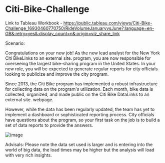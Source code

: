 # Citi-Bike-Challenge

Link to Tableau Workbook - https://public.tableau.com/views/Citi-Bike-Challenge_16930460770750/RideVolumeJanuaryvsJune?:language=en-GB&:retry=yes&:display_count=n&:origin=viz_share_link

Scenario: 

Congratulations on your new job! As the new lead analyst for the New York Citi BikeLinks to an external site. program, you are now responsible for overseeing the largest bike-sharing program in the United States. In your new role, you will be expected to generate regular reports for city officials looking to publicize and improve the city program.

Since 2013, the Citi Bike program has implemented a robust infrastructure for collecting data on the program's utilization. Each month, bike data is collected, organized, and made public on the Citi Bike DataLinks to an external site. webpage.

However, while the data has been regularly updated, the team has yet to implement a dashboard or sophisticated reporting process. City officials have questions about the program, so your first task on the job is to build a set of data reports to provide the answers.

![image](https://github.com/lishanisrikaran/Citi-Bike-Challenge/assets/126973634/dbd6946d-869b-4b7c-a125-64fbe6ba534b)


Advisals:
Please note the data set used is larger and is entering into the world of big data, the load times may be higher but the analysis will load with very rich insights. 
